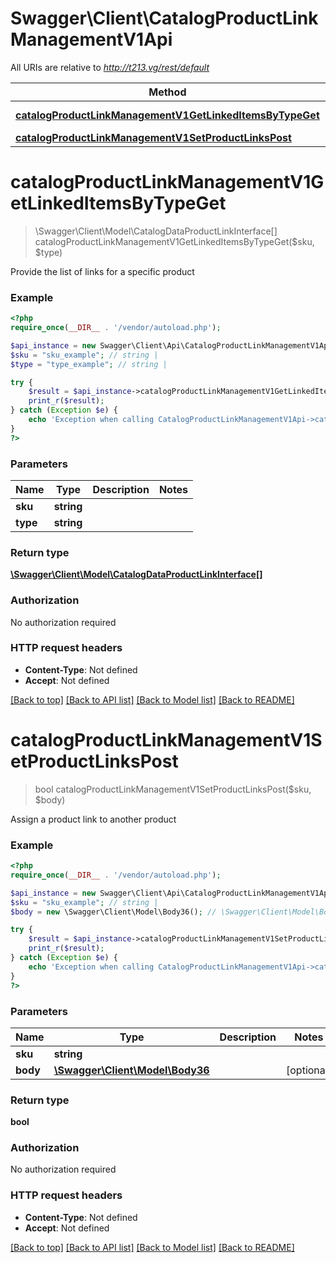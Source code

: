 # Swagger\Client\CatalogProductLinkManagementV1Api

All URIs are relative to *http://t213.vg/rest/default*

Method | HTTP request | Description
------------- | ------------- | -------------
[**catalogProductLinkManagementV1GetLinkedItemsByTypeGet**](CatalogProductLinkManagementV1Api.md#catalogProductLinkManagementV1GetLinkedItemsByTypeGet) | **GET** /V1/products/{sku}/links/{type} | 
[**catalogProductLinkManagementV1SetProductLinksPost**](CatalogProductLinkManagementV1Api.md#catalogProductLinkManagementV1SetProductLinksPost) | **POST** /V1/products/{sku}/links | 


# **catalogProductLinkManagementV1GetLinkedItemsByTypeGet**
> \Swagger\Client\Model\CatalogDataProductLinkInterface[] catalogProductLinkManagementV1GetLinkedItemsByTypeGet($sku, $type)



Provide the list of links for a specific product

### Example
```php
<?php
require_once(__DIR__ . '/vendor/autoload.php');

$api_instance = new Swagger\Client\Api\CatalogProductLinkManagementV1Api();
$sku = "sku_example"; // string | 
$type = "type_example"; // string | 

try {
    $result = $api_instance->catalogProductLinkManagementV1GetLinkedItemsByTypeGet($sku, $type);
    print_r($result);
} catch (Exception $e) {
    echo 'Exception when calling CatalogProductLinkManagementV1Api->catalogProductLinkManagementV1GetLinkedItemsByTypeGet: ', $e->getMessage(), PHP_EOL;
}
?>
```

### Parameters

Name | Type | Description  | Notes
------------- | ------------- | ------------- | -------------
 **sku** | **string**|  |
 **type** | **string**|  |

### Return type

[**\Swagger\Client\Model\CatalogDataProductLinkInterface[]**](../Model/CatalogDataProductLinkInterface.md)

### Authorization

No authorization required

### HTTP request headers

 - **Content-Type**: Not defined
 - **Accept**: Not defined

[[Back to top]](#) [[Back to API list]](../../README.md#documentation-for-api-endpoints) [[Back to Model list]](../../README.md#documentation-for-models) [[Back to README]](../../README.md)

# **catalogProductLinkManagementV1SetProductLinksPost**
> bool catalogProductLinkManagementV1SetProductLinksPost($sku, $body)



Assign a product link to another product

### Example
```php
<?php
require_once(__DIR__ . '/vendor/autoload.php');

$api_instance = new Swagger\Client\Api\CatalogProductLinkManagementV1Api();
$sku = "sku_example"; // string | 
$body = new \Swagger\Client\Model\Body36(); // \Swagger\Client\Model\Body36 | 

try {
    $result = $api_instance->catalogProductLinkManagementV1SetProductLinksPost($sku, $body);
    print_r($result);
} catch (Exception $e) {
    echo 'Exception when calling CatalogProductLinkManagementV1Api->catalogProductLinkManagementV1SetProductLinksPost: ', $e->getMessage(), PHP_EOL;
}
?>
```

### Parameters

Name | Type | Description  | Notes
------------- | ------------- | ------------- | -------------
 **sku** | **string**|  |
 **body** | [**\Swagger\Client\Model\Body36**](../Model/\Swagger\Client\Model\Body36.md)|  | [optional]

### Return type

**bool**

### Authorization

No authorization required

### HTTP request headers

 - **Content-Type**: Not defined
 - **Accept**: Not defined

[[Back to top]](#) [[Back to API list]](../../README.md#documentation-for-api-endpoints) [[Back to Model list]](../../README.md#documentation-for-models) [[Back to README]](../../README.md)

